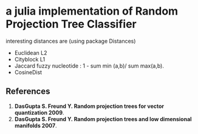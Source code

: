 # a julia implementation of Random Projection Tree Classifier

interesting distances are (using package Distances)
* Euclidean     L2
* Cityblock     L1
* Jaccard       fuzzy nucleotide : 1 - sum min (a,b)/ sum max(a,b).
* CosineDist

## References

1. **DasGupta S. Freund Y. Random projection trees for vector quantization 2009**.
2. **DasGupta S. Freund Y. Random projection trees and low dimensional manifolds 2007**.
